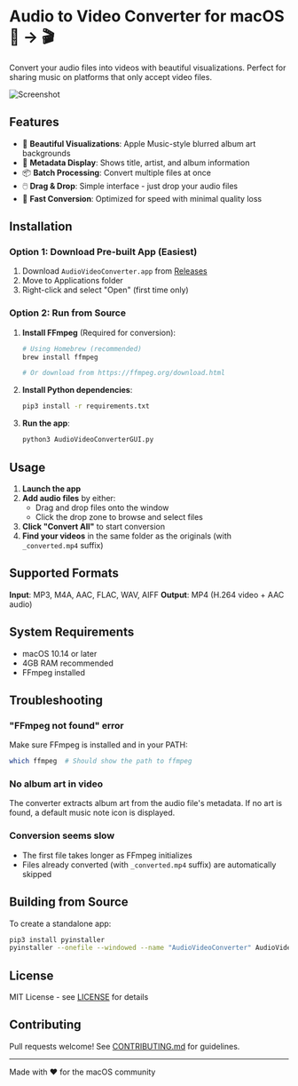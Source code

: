 # Audio to Video Converter for macOS 🎵 → 🎬

Convert your audio files into videos with beautiful visualizations. Perfect for sharing music on platforms that only accept video files.

![Screenshot](screenshot.png)

## Features

- 🎨 **Beautiful Visualizations**: Apple Music-style blurred album art backgrounds
- 🎵 **Metadata Display**: Shows title, artist, and album information
- 📦 **Batch Processing**: Convert multiple files at once
- 🖱️ **Drag & Drop**: Simple interface - just drop your audio files
- 🚀 **Fast Conversion**: Optimized for speed with minimal quality loss

## Installation

### Option 1: Download Pre-built App (Easiest)
1. Download `AudioVideoConverter.app` from [Releases](https://github.com/yourusername/quicktime-playlist/releases)
2. Move to Applications folder
3. Right-click and select "Open" (first time only)

### Option 2: Run from Source

1. **Install FFmpeg** (Required for conversion):
   ```bash
   # Using Homebrew (recommended)
   brew install ffmpeg
   
   # Or download from https://ffmpeg.org/download.html
   ```

2. **Install Python dependencies**:
   ```bash
   pip3 install -r requirements.txt
   ```

3. **Run the app**:
   ```bash
   python3 AudioVideoConverterGUI.py
   ```

## Usage

1. **Launch the app**
2. **Add audio files** by either:
   - Drag and drop files onto the window
   - Click the drop zone to browse and select files
3. **Click "Convert All"** to start conversion
4. **Find your videos** in the same folder as the originals (with `_converted.mp4` suffix)

## Supported Formats

**Input**: MP3, M4A, AAC, FLAC, WAV, AIFF
**Output**: MP4 (H.264 video + AAC audio)

## System Requirements

- macOS 10.14 or later
- 4GB RAM recommended
- FFmpeg installed

## Troubleshooting

### "FFmpeg not found" error
Make sure FFmpeg is installed and in your PATH:
```bash
which ffmpeg  # Should show the path to ffmpeg
```

### No album art in video
The converter extracts album art from the audio file's metadata. If no art is found, a default music note icon is displayed.

### Conversion seems slow
- The first file takes longer as FFmpeg initializes
- Files already converted (with `_converted.mp4` suffix) are automatically skipped

## Building from Source

To create a standalone app:
```bash
pip3 install pyinstaller
pyinstaller --onefile --windowed --name "AudioVideoConverter" AudioVideoConverterGUI.py
```

## License

MIT License - see [LICENSE](LICENSE) for details

## Contributing

Pull requests welcome! See [CONTRIBUTING.md](CONTRIBUTING_EN.md) for guidelines.

---

Made with ❤️ for the macOS community